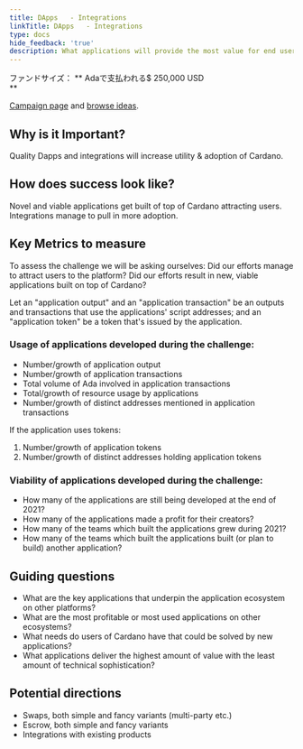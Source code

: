```yaml
---
title: DApps   - Integrations
linkTitle: DApps   - Integrations
type: docs
hide_feedback: 'true'
description: What applications will provide the most value for end users in 2022?
---
```


ファンドサイズ： **&nbsp;Adaで支払われる$ 250,000 USD <br> **

[Campaign page](https://github.com/Catalyst-Challenges/F7-DApps-and-Integrations) and [browse ideas](https://quality-assurance-dao.gitbook.io/catalyst-fund-7-challenges/fund-7/dapps-and-integrations).

## Why is it Important?

Quality Dapps and integrations will increase utility &amp; adoption of Cardano.

## How does success look like?

Novel and viable applications get built of top of Cardano attracting users. Integrations manage to pull in more adoption.

## Key Metrics to measure

To assess the challenge we will be asking ourselves: Did our efforts manage to attract users to the platform? Did our efforts result in new, viable applications built on top of Cardano?

Let an "application output" and an "application transaction" be an outputs and transactions that use the applications' script addresses; and an "application token" be a token that's issued by the application.

### Usage of applications developed during the challenge:

- Number/growth of application output
- Number/growth of application transactions
- Total volume of Ada involved in application transactions
- Total/growth of resource usage by applications
- Number/growth of distinct addresses mentioned in application transactions

If the application uses tokens:

1. Number/growth of application tokens
2. Number/growth of distinct addresses holding application tokens

### Viability of applications developed during the challenge:

- How many of the applications are still being developed at the end of 2021?
- How many of the applications made a profit for their creators?
- How many of the teams which built the applications grew during 2021?
- How many of the teams which built the applications built (or plan to build) another application?

## Guiding questions

- What are the key applications that underpin the application ecosystem on other platforms?
- What are the most profitable or most used applications on other ecosystems?
- What needs do users of Cardano have that could be solved by new applications?
- What applications deliver the highest amount of value with the least amount of technical sophistication?

## Potential directions

- Swaps, both simple and fancy variants (multi-party etc.)
- Escrow, both simple and fancy variants
- Integrations with existing products
